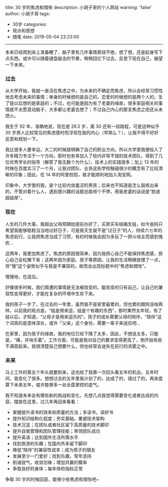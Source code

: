 title: 30 岁的焦虑和惆怅
description: 小胡子哥的个人网站
warning: 'false'
author: 小胡子哥
tags:
  - 30岁
categories:
  - 观点和感想
  - 随笔
date: 2019-05-04 23:23:00
---
本来已经爬到床上准备睡了，脑子里有几件事情萦绕不绝，想了想，还是起身写下点东西。或许可以随着键盘敲击的节奏，稍稍回忆下过去，反思下现在自己，展望一下未来。

### 过去

从大学开始，我就一直活在焦虑之中，为未来的不确定而焦虑，所以会经常习惯性地去考虑未来的事情；单身的时候想的是自己的，恋爱的时候想的是两个人的，生了娃以后想的是家庭的；不过，也可能是因为有了老婆的缘故，很多家庭相关的事情就不太愿意动脑子，大多都让老婆去想了；不过自己内心的那支焦虑之炬还从未熄火。

我生于 92 年，准确地说，现在是 26.5 岁，离 30 还有一段路程，可是这种似乎 30 岁男人比较常见的焦虑感时而浮现在我的内心（早熟么？），让我不得不好好反思和规划一下。

我比很多人要幸运，大二的时候就明确了自己的职业方向，所以大学里我便投入了许多精力专注于一个方向，那时也有幸加入了校内非常不错的技术团队，得到了几位优秀学长的指导（解答了我无数个为什么），技术上的实践很多；加上 13 年的时候在百度实习了一个月，让我对团队、业务这些学校触碰很少的概念有了比较清晰的印象；因此，在 14 年的阿里校招，我才能顺利地加入淘宝网。

印象中，大学里的我，是个比较内敛羞涩的男孩；后来也不知道是怎么锻炼出来的，不管对着什么人，遇到感兴趣的话题总能唠个不停，用我老婆的话说是“脸皮超级厚”。

### 现在

人生的几件大事，我超出父母预期给提前办好了，买房买车结婚生娃，如今爸妈只希望我能够稳稳当当地过好日子，可是我天生就不是“过日子”的人，持续六七年的焦虑前行，让我把焦虑当成了习惯，有的时候我会因为多玩了一把斗地主而感到愧疚…

这两年，我更加焦虑了。焦虑的原因很简单，因为我担心自己不能保持焦虑感，担心自己会松懈下来；这两年因为家庭、孩子等原因，让我的生活稍微放慢了一点，但“慢”这个姿势似乎与我是不兼容的，故而会出现标题中的“焦虑和惆怅”。

慢慢地，在适应。

好像很多时候，我们周遭的事情是无法被改变的，能改变的只有自己，让自己的兼容性变得更好，才能在复杂的环境中生存下来。

我的孩子一岁了，在过去的一年里，虽然我不是家里最累的，但也累的跟狗没啥两样。以前我的观点是，“娃是用来逗，娃是个有趣的东西”，那时果然太年轻，有了娃以后，才知道，“父母才是用来逗乐的”。孩子的成长需要父母的陪伴，“陪伴”这个词真的是意味深长，或许「父亲」这个身份，需要一辈子来适应吧…

在家里，因为孩子的缘故，我的地位已经下降了太多，因此，不想说太多。只能是，“痛，并快乐着”。工作方面，可能是我对自己的要求变得更高了，倒开始有些不满意起来。我很清楚自己想要什么，但也经常会迷失在前行的浓雾之中。

### 未来

马上工作的第五个年头就要到来，这也给了我第一次回头看五年的机会。五年时间，我变化了很多。想想过去的五年里我计划了的，达成了的，错过了的，再来盘算下未来五年，或许能够多一丝全盘掌控的底气。

我不知道未来会有哪些新的挑战和变化，先想几点我觉得需要变化或者达成的内容，摆放在这里，过几年再回来看看：

- 掌握提升读书的效率和质量的方法；多读书，读好书
- 提升知识结构化程度；夯实基础，重塑技术架构
- 技术沉淀；在团队或者社区留下高质量的技术脚印
- 提升自我管理和团队管理技能；带领团队成功
- 提升英语；达到国外生活所需水平
- 找到旅游的乐趣；在国内外多留下脚印
- 降低“陪伴”的兼容性成本；成为孩子的朋友
- 发展至少一门爱好；找到乐趣，常年坚持
- 削减锐气，收敛剑锋；增加共赢的概率
- 争取良好的身体；每年体检指标正常

争取 30 岁的时候回首，能够少些焦虑和惆怅吧~















